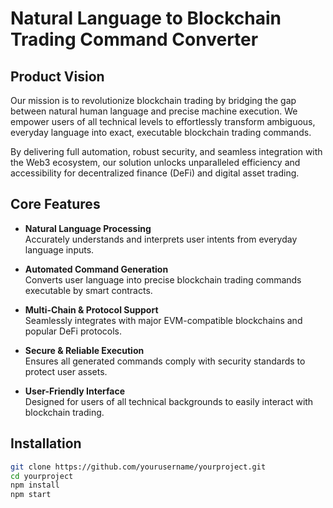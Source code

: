 # Natural Language to Blockchain Trading Command Converter

## Product Vision

Our mission is to revolutionize blockchain trading by bridging the gap between natural human language and precise machine execution. We empower users of all technical levels to effortlessly transform ambiguous, everyday language into exact, executable blockchain trading commands.

By delivering full automation, robust security, and seamless integration with the Web3 ecosystem, our solution unlocks unparalleled efficiency and accessibility for decentralized finance (DeFi) and digital asset trading.

## Core Features

- **Natural Language Processing**  
  Accurately understands and interprets user intents from everyday language inputs.

- **Automated Command Generation**  
  Converts user language into precise blockchain trading commands executable by smart contracts.

- **Multi-Chain & Protocol Support**  
  Seamlessly integrates with major EVM-compatible blockchains and popular DeFi protocols.

- **Secure & Reliable Execution**  
  Ensures all generated commands comply with security standards to protect user assets.

- **User-Friendly Interface**  
  Designed for users of all technical backgrounds to easily interact with blockchain trading.

## Installation

```bash
git clone https://github.com/yourusername/yourproject.git
cd yourproject
npm install
npm start
